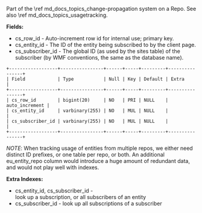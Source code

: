Part of the \ref md_docs_topics_change-propagation system on a Repo.
See also \ref md_docs_topics_usagetracking.

**Fields:**

- cs_row_id - Auto-increment row id for internal use; primary key.
- cs_entity_id - The ID of the entity being subscribed to by the client page.
- cs_subscriber_id - The global ID (as used by the sites table) of the subscriber (by WMF conventions, the same as the database name).

```
+------------------+----------------+------+-----+---------+----------------+
| Field            | Type           | Null | Key | Default | Extra          |
+------------------+----------------+------+-----+---------+----------------+
| cs_row_id        | bigint(20)     | NO   | PRI | NULL    | auto_increment |
| cs_entity_id     | varbinary(255) | NO   | MUL | NULL    |                |
| cs_subscriber_id | varbinary(255) | NO   | MUL | NULL    |                |
+------------------+----------------+------+-----+---------+----------------+
```

*NOTE*: When tracking usage of entities from multiple repos, we either need distinct ID prefixes, or one table per repo, or both. An additional eu\_entity\_repo column would introduce a huge amount of redundant data, and would not play well with indexes.

**Extra Indexes:**
 - cs_entity_id, cs_subscriber_id - look up a subscription, or all subscribers of an entity
 - cs_subscriber_id - look up all subscriptions of a subscriber
